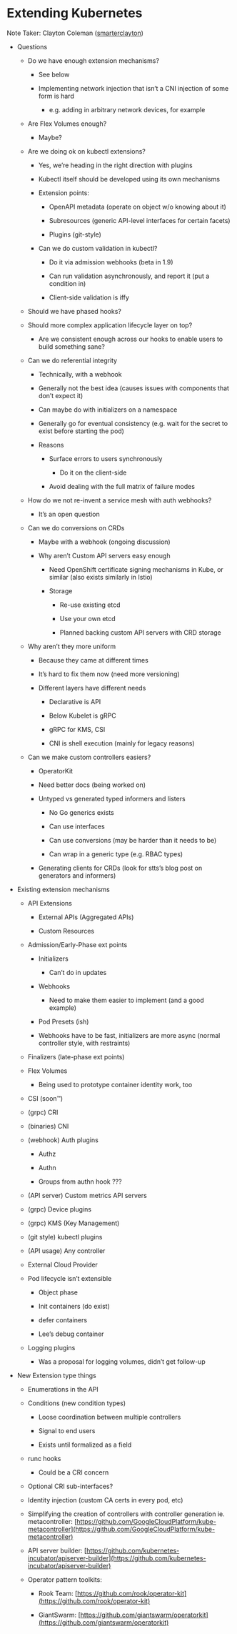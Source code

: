 # Extending Kubernetes
Note Taker: Clayton Coleman ([smarterclayton](https://github.com/smarterclayton))

* Questions

    * Do we have enough extension mechanisms?

        * See below

        * Implementing network injection that isn’t a CNI injection of some form is hard

            * e.g. adding in arbitrary network devices, for example

    * Are Flex Volumes enough?

        * Maybe?

    * Are we doing ok on kubectl extensions?

        * Yes, we’re heading in the right direction with plugins

        * Kubectl itself should be developed using its own mechanisms

        * Extension points:

            * OpenAPI metadata (operate on object w/o knowing about it)

            * Subresources (generic API-level interfaces for certain facets)

            * Plugins (git-style)

        * Can we do custom validation in kubectl?

            * Do it via admission webhooks (beta in 1.9)

            * Can run validation asynchronously, and report it (put a condition in)

            * Client-side validation is iffy

    * Should we have phased hooks?

    * Should more complex application lifecycle layer on top?

        * Are we consistent enough across our hooks to enable users to build something sane?

    * Can we do referential integrity

        * Technically, with a webhook

        * Generally not the best idea (causes issues with components that don’t expect it)

        * Can maybe do with initializers on a namespace

        * Generally go for eventual consistency (e.g. wait for the secret to exist before starting the pod)

        * Reasons

            * Surface errors to users synchronously

                * Do it on the client-side

            * Avoid dealing with the full matrix of failure modes

    * How do we not re-invent a service mesh with auth webhooks?

        * It’s an open question

    * Can we do conversions on CRDs

        * Maybe with a webhook (ongoing discussion)

        * Why aren’t Custom API servers easy enough

            * Need OpenShift certificate signing mechanisms in Kube, or similar (also exists similarly in Istio)

            * Storage

                * Re-use existing etcd

                * Use your own etcd

                * Planned backing custom API servers with CRD storage

    * Why aren’t they more uniform

        * Because they came at different times

        * It’s hard to fix them now (need more versioning)

        * Different layers have different needs

            * Declarative is API

            * Below Kubelet is gRPC

            * gRPC for KMS, CSI

            * CNI is shell execution (mainly for legacy reasons)

    * Can we make custom controllers easiers?

        * OperatorKit

        * Need better docs (being worked on)

        * Untyped vs generated typed informers and listers

            * No Go generics exists

            * Can use interfaces

            * Can use conversions (may be harder than it needs to be)

            * Can wrap in a generic type (e.g. RBAC types)

        * Generating clients for CRDs (look for stts’s blog post on generators and informers)

* Existing extension mechanisms

    * API Extensions

        * External APIs (Aggregated APIs)

        * Custom Resources

    * Admission/Early-Phase ext points

        * Initializers

            * Can’t do in updates

        * Webhooks

            * Need to make them easier to implement (and a good example)

        * Pod Presets (ish)

        * Webhooks have to be fast, initializers are more async (normal controller style, with restraints)

    * Finalizers (late-phase ext points)

    * Flex Volumes

        * Being used to prototype container identity work, too

    * CSI (soon™)

    * (grpc) CRI

    * (binaries) CNI

    * (webhook) Auth plugins

        * Authz

        * Authn

        * Groups from authn hook ???

    * (API server) Custom metrics API servers

    * (grpc) Device plugins

    * (grpc) KMS (Key Management) 

    * (git style) kubectl plugins

    * (API usage) Any controller

    * External Cloud Provider

    * Pod lifecycle isn’t extensible

        * Object phase

        * Init containers (do exist)

        * defer containers

        * Lee’s debug container 

    * Logging plugins

        * Was a proposal for logging volumes, didn’t get follow-up

* New Extension type things

    * Enumerations in the API

    * Conditions (new condition types)

        * Loose coordination between multiple controllers

        * Signal to end users

        * Exists until formalized as a field

    * runc hooks

        * Could be a CRI concern

    * Optional CRI sub-interfaces?

    * Identity injection (custom CA certs in every pod, etc)

    * Simplifying the creation of controllers with controller generation ie. metacontroller: [https://github.com/GoogleCloudPlatform/kube-metacontroller](https://github.com/GoogleCloudPlatform/kube-metacontroller)

    * API server builder: [https://github.com/kubernetes-incubator/apiserver-builder](https://github.com/kubernetes-incubator/apiserver-builder)

    * Operator pattern toolkits:

        * Rook Team: [https://github.com/rook/operator-kit](https://github.com/rook/operator-kit) 

        * GiantSwarm: [https://github.com/giantswarm/operatorkit](https://github.com/giantswarm/operatorkit)

